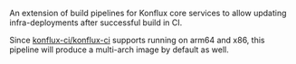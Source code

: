 An extension of build pipelines for Konflux core services to allow updating infra-deployments after successful build in CI.

Since [konflux-ci/konflux-ci](github.com/konflux-ci/konflux-ci) supports running on arm64 and x86, this pipeline will produce a multi-arch image by default as well.
